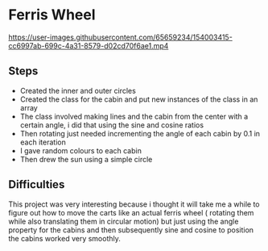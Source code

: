 # Ferris Wheel


https://user-images.githubusercontent.com/65659234/154003415-cc6997ab-699c-4a31-8579-d02cd70f6ae1.mp4

## Steps
* Created the inner and outer circles
* Created the class for the cabin and put new instances of the class in an array
* The class involved making lines and the cabin from the center with a certain angle, i did that using the sine and cosine ratios
* Then rotating just needed incrementing the angle of each cabin by 0.1 in each iteration
* I gave random colours to each cabin
* Then drew the sun using a simple circle


## Difficulties
This project was very interesting because i thought it will take me a while to figure out how to move the carts like an actual ferris wheel ( rotating them while also translating them in circular motion) but just using the angle property for the cabins and then subsequently sine and cosine to position the cabins worked very smoothly.
